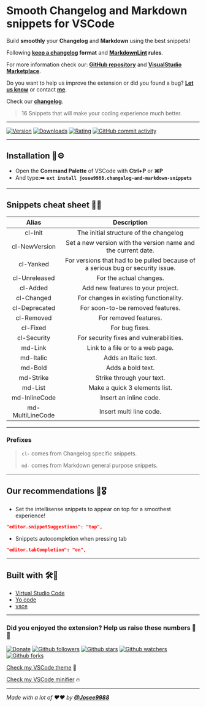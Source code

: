 # **Smooth Changelog and Markdown snippets for VSCode**

Build **smoothly** your **Changelog** and **Markdown** using the best snippets!

Following **[keep a changelog](https://keepachangelog.com/en/1.0.0/) format** and **[MarkdownLint](https://github.com/markdownlint/markdownlint/blob/master/docs/RULES.md) rules**.

For more information check our: **[GitHub repository](https://github.com/Josee9988/Smooth-changelog-and-markdown-snippets/)** and **[VisualStudio Marketplace](https://marketplace.visualstudio.com/items?itemName=josee9988.changelog-and-markdown-snippets)**.

Do you want to help us improve the extension or did you found a bug?
**[Let us know](https://github.com/Josee9988/Smooth-changelog-and-markdown-snippets/issues)** or contact **[me](jgracia9988@gmail.com)**.

Check our **[changelog](CHANGELOG.md)**.

> 16 Snippets that will make your coding experience much better.

---

[![Version](https://vsmarketplacebadge.apphb.com/version-short/josee9988.changelog-and-markdown-snippets.svg?style=for-the-badge&logo)](https://marketplace.visualstudio.com/items?itemName=josee9988.changelog-and-markdown-snippets)
[![Downloads](https://vsmarketplacebadge.apphb.com/downloads/josee9988.changelog-and-markdown-snippets.svg?style=for-the-badge&logo)](https://marketplace.visualstudio.com/items?itemName=josee9988.changelog-and-markdown-snippets)
[![Rating](https://vsmarketplacebadge.apphb.com/rating-star/josee9988.changelog-and-markdown-snippets.svg?style=for-the-badge&logo)](https://marketplace.visualstudio.com/items?itemName=josee9988.changelog-and-markdown-snippets)
[![GitHub commit activity](https://img.shields.io/github/commit-activity/y/Josee9988/changelog-and-markdown-snippets.svg?style=popout-square)](#changelog-and-markdown-snippets-for-vscode)

---

## **Installation** 🔩⚙

- Open the **Command Palette** of VSCode with **Ctrl+P** or **⌘P**
- And type:➡️
**```ext install josee9988.changelog-and-markdown-snippets```**

---

## **Snippets cheat sheet** 📜📝

|       Alias      |                                   Description                                  |
|:----------------:|:------------------------------------------------------------------------------:|
|      cl-Init     |                     The initial structure of the changelog                     |
|   cl-NewVersion  |          Set a new version with the version name and the current date.         |
|     cl-Yanked    | For versions that had to be pulled because of a serious bug or security issue. |
|   cl-Unreleased  |                             For the actual changes.                            |
|     cl-Added     |                        Add new features to your project.                       |
|    cl-Changed    |                     For changes in existing functionality.                     |
|   cl-Deprecated  |                        For soon-to-be removed features.                        |
|    cl-Removed    |                              For removed features.                             |
|     cl-Fixed     |                                 For bug fixes.                                 |
|    cl-Security   |                     For security fixes and vulnerabilities.                    |
|      md-Link     |                        Link to a file or to a web page.                        |
|     md-Italic    |                              Adds an Italic text.                              |
|      md-Bold     |                                Adds a bold text.                               |
|     md-Strike    |                            Strike through your text.                           |
|      md-List     |                          Make a quick 3 elements list.                         |
|   md-InlineCode  |                             Insert an inline code.                             |
| md-MultiLineCode |                             Insert multi line code.                            |

---

### **Prefixes**

> `cl-` comes from Changelog specific snippets.
>
> `md-` comes from Markdown general purpose snippets.

---

## **Our recommendations** 🎯🎖

- Set the intellisense snippets to appear on top for a smoothest experience!

```json
"editor.snippetSuggestions": "top",
```

- Snippets autocompletion when pressing tab

```json
"editor.tabCompletion": "on",

```

---

## **Built with** 🛠️🔧

- [Virtual Studio Code](https://code.visualstudio.com/)
- [Yo code](https://code.visualstudio.com/api/get-started/your-first-extension)
- [vsce](https://code.visualstudio.com/api/working-with-extensions/publishing-extension)

---

### Did you enjoyed the extension? Help us raise these numbers 🥰 🎉

[![Donate](https://img.shields.io/badge/Donate-Patreon-green.svg)](https://www.patreon.com/bePatron?u=22162331)
[![Github followers](https://img.shields.io/github/followers/changelog-and-markdown-snippets.svg?style=social)](#languages-primarily-tested)
[![Github stars](https://img.shields.io/github/stars/changelog-and-markdown-snippets/changelog-and-markdown-snippets.svg?style=social)](#languages-primarily-tested)
[![Github watchers](https://img.shields.io/github/watchers/changelog-and-markdown-snippets/changelog-and-markdown-snippets.svg?style=social)](#languages-primarily-tested)
[![Github forks](https://img.shields.io/github/forks/changelog-and-markdown-snippets/changelog-and-markdown-snippets.svg?style=social)](#languages-primarily-tested)

[Check my VSCode theme](https://marketplace.visualstudio.com/items?itemName=josee9988.black-garnet-theme) 🧲

[Check my VSCode minifier](https://marketplace.visualstudio.com/items?itemName=josee9988.minifyall) 🔥

---

*Made with a lot of ❤️❤️ by **[@Josee9988](https://github.com/Josee9988)***
